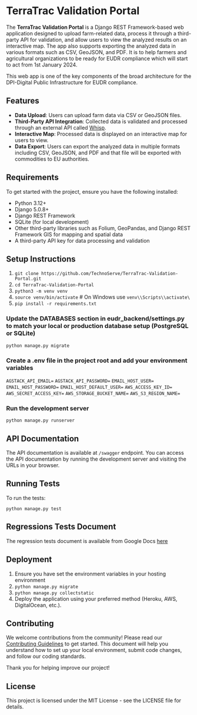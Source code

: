 # TerraTrac Validation Portal

The **TerraTrac Validation Portal** is a Django REST Framework-based web application designed to upload farm-related data, process it through a third-party API for validation, and allow users to view the analyzed results on an interactive map. The app also supports exporting the analyzed data in various formats such as CSV, GeoJSON, and PDF. It is to help farmers and agricultural organizations to be ready for EUDR compliance which will start to act from 1st January 2024.

This web app is  one of the key components of the broad architecture for the DPI-Digital Public Infrastructure for EUDR compliance.

## Features

- **Data Upload**: Users can upload farm data via CSV or GeoJSON files.
- **Third-Party API Integration**: Collected data is validated and processed through an external API called [Whisp](https://whisp.openforis.org/documentation).
- **Interactive Map**: Processed data is displayed on an interactive map for users to view.
- **Data Export**: Users can export the analyzed data in multiple formats including CSV, GeoJSON, and PDF and that file will be exported with commodities to EU authorities.

## Requirements

To get started with the project, ensure you have the following installed:

- Python 3.12+
- Django 5.0.8+
- Django REST Framework
- SQLite (for local development)
- Other third-party libraries such as Folium, GeoPandas, and Django REST Framework GIS for mapping and spatial data
- A third-party API key for data processing and validation

## Setup Instructions

1. `git clone https://github.com/TechnoServe/TerraTrac-Validation-Portal.git`
2. `cd TerraTrac-Validation-Portal`
3. `python3 -m venv venv`
4. `source venv/bin/activate` # On Windows use `venv\\Scripts\\activate\`
5. `pip install -r requirements.txt`

### Update the DATABASES section in eudr_backend/settings.py to match your local or production database setup (PostgreSQL or SQLite)

`python manage.py migrate`

### Create a .env file in the project root and add your environment variables

`AGSTACK_API_EMAIL=`
`AGSTACK_API_PASSWORD=`
`EMAIL_HOST_USER=`
`EMAIL_HOST_PASSWORD=`
`EMAIL_HOST_DEFAULT_USER=`
`AWS_ACCESS_KEY_ID=`
`AWS_SECRET_ACCESS_KEY=`
`AWS_STORAGE_BUCKET_NAME=`
`AWS_S3_REGION_NAME=`

### Run the development server

`python manage.py runserver`

## API Documentation

The API documentation is available at `/swagger` endpoint. You can access the API documentation by running the development server and visiting the URLs in your browser.

## Running Tests

To run the tests:

`python manage.py test`

## Regressions Tests Document

The regression tests document is available from Google Docs [here](https://docs.google.com/spreadsheets/d/1PsRsf94dgNT-Es_cCymYYq1qraZi8t7r-J6_bsHN77I/edit?usp=sharing)

## Deployment

1. Ensure you have set the environment variables in your hosting environment
2. `python manage.py migrate`
3. `python manage.py collectstatic`
4. Deploy the application using your preferred method (Heroku, AWS, DigitalOcean, etc.).

## Contributing

We welcome contributions from the community! Please read our [Contributing Guidelines](./CONTRIBUTING.md) to get started. This document will help you understand how to set up your local environment, submit code changes, and follow our coding standards.

Thank you for helping improve our project!

## License

This project is licensed under the MIT License - see the LICENSE file for details.
